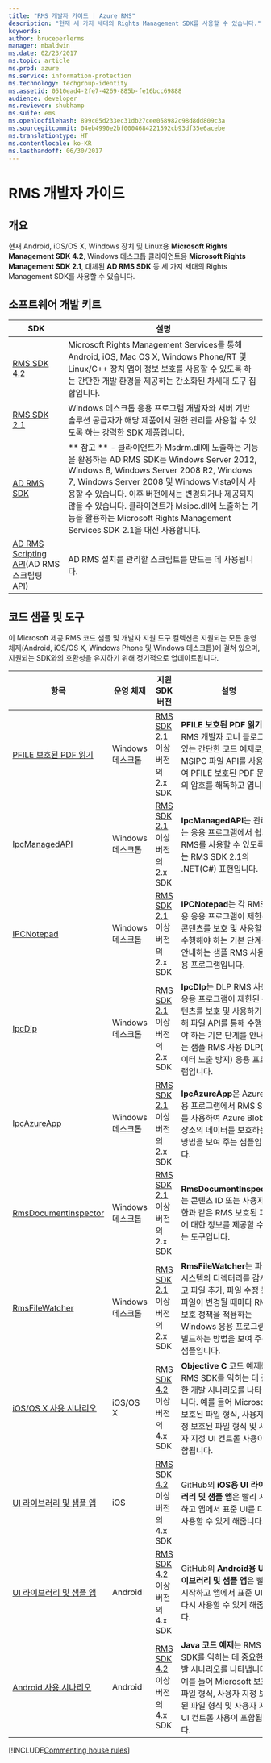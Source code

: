 ```yaml
---
title: "RMS 개발자 가이드 | Azure RMS"
description: "현재 세 가지 세대의 Rights Management SDK를 사용할 수 있습니다."
keywords: 
author: bruceperlerms
manager: mbaldwin
ms.date: 02/23/2017
ms.topic: article
ms.prod: azure
ms.service: information-protection
ms.technology: techgroup-identity
ms.assetid: 0510ead4-2fe7-4269-885b-fe16bcc69888
audience: developer
ms.reviewer: shubhamp
ms.suite: ems
ms.openlocfilehash: 899c05d233ec31db27cee058982c98d8dd809c3a
ms.sourcegitcommit: 04eb4990e2bf0004684221592cb93df35e6acebe
ms.translationtype: HT
ms.contentlocale: ko-KR
ms.lasthandoff: 06/30/2017
---
```

# <a name="rms-developers-guide"></a>RMS 개발자 가이드

## <a name="overview"></a>개요 ##
현재 Android, iOS/OS X, Windows 장치 및 Linux용 **Microsoft Rights Management SDK 4.2**, Windows 데스크톱 클라이언트용 **Microsoft Rights Management SDK 2.1**, 대체된 **AD RMS SDK** 등 세 가지 세대의 Rights Management SDK를 사용할 수 있습니다.

## <a name="software-development-kits"></a>소프트웨어 개발 키트 ##
| SDK | 설명 |
|------|---------|
| [RMS SDK 4.2](active-directory-rights-management-services-multi-platform-thin-client-sdk-portal.md) | Microsoft Rights Management Services를 통해 Android, iOS, Mac OS X, Windows Phone/RT 및 Linux/C++ 장치 앱이 정보 보호를 사용할 수 있도록 하는 간단한 개발 환경을 제공하는 간소화된 차세대 도구 집합입니다. |
| [RMS SDK 2.1](microsoft-information-protection-and-control-client-portal.md) | Windows 데스크톱 응용 프로그램 개발자와 서버 기반 솔루션 공급자가 해당 제품에서 권한 관리를 사용할 수 있도록 하는 강력한 SDK 제품입니다.|
|[AD RMS SDK]()|** 참고 ** - 클라이언트가 Msdrm.dll에 노출하는 기능을 활용하는 AD RMS SDK는 Windows Server 2012, Windows 8, Windows Server 2008 R2, Windows 7, Windows Server 2008 및 Windows Vista에서 사용할 수 있습니다. 이후 버전에서는 변경되거나 제공되지 않을 수 있습니다. 클라이언트가 Msipc.dll에 노출하는 기능을 활용하는 Microsoft Rights Management Services SDK 2.1을 대신 사용합니다.|
|[AD RMS Scripting API]()(AD RMS 스크립팅 API)| AD RMS 설치를 관리할 스크립트를 만드는 데 사용됩니다.|

## <a name="code-samples-and-tools"></a>코드 샘플 및 도구 ##
이 Microsoft 제공 RMS 코드 샘플 및 개발자 지원 도구 컬렉션은 지원되는 모든 운영 체제(Android, iOS/OS X, Windows Phone 및 Windows 데스크톱)에 걸쳐 있으며, 지원되는 SDK와의 호환성을 유지하기 위해 정기적으로 업데이트됩니다.

| 항목 | 운영 체제 | 지원 SDK 버전 | 설명 |
|------|------------------|------------------------|-------------|
| [PFILE 보호된 PDF 읽기](https://blogs.msdn.microsoft.com/rms/2015/11/09/reading-a-pfile-protected-pdf/) | Windows 데스크톱| [RMS SDK 2.1](microsoft-information-protection-and-control-client-portal.md) 이상 버전의 2.x SDK | **PFILE 보호된 PDF 읽기**는 RMS 개발자 코너 블로그에 있는 간단한 코드 예제로, MSIPC 파일 API를 사용하여 PFILE 보호된 PDF 문서의 암호를 해독하고 엽니다.|
| [IpcManagedAPI](https://github.com/Azure-Samples/active-directory-dotnet-rms) | Windows 데스크톱 | [RMS SDK 2.1](microsoft-information-protection-and-control-client-portal.md) 이상 버전의 2.x SDK | **IpcManagedAPI**는 관리되는 응용 프로그램에서 쉽게 RMS를 사용할 수 있도록 하는 RMS SDK 2.1의 .NET(C#) 표현입니다.|
| [IPCNotepad](https://code.msdn.microsoft.com/ipcnotepad-sample-f67dae80) | Windows 데스크톱 | [RMS SDK 2.1](microsoft-information-protection-and-control-client-portal.md) 이상 버전의 2.x SDK| **IPCNotepad**는 각 RMS 사용 응용 프로그램이 제한된 콘텐츠를 보호 및 사용할 때 수행해야 하는 기본 단계를 안내하는 샘플 RMS 사용 응용 프로그램입니다.|
| [IpcDlp](https://github.com/Azure-Samples/active-directory-dotnet-rms)|Windows 데스크톱|[RMS SDK 2.1](microsoft-information-protection-and-control-client-portal.md) 이상 버전의 2.x SDK|**IpcDlp**는 DLP RMS 사용 응용 프로그램이 제한된 콘텐츠를 보호 및 사용하기 위해 파일 API를 통해 수행해야 하는 기본 단계를 안내하는 샘플 RMS 사용 DLP(데이터 노출 방지) 응용 프로그램입니다.|
| [IpcAzureApp](https://github.com/Azure-Samples/active-directory-dotnet-rms) | Windows 데스크톱|[RMS SDK 2.1](microsoft-information-protection-and-control-client-portal.md) 이상 버전의 2.x SDK|**IpcAzureApp**은 Azure 응용 프로그램에서 RMS SDK를 사용하여 Azure Blob 저장소의 데이터를 보호하는 방법을 보여 주는 샘플입니다.|
| [RmsDocumentInspector](https://github.com/Azure-Samples/active-directory-dotnet-rms) | Windows 데스크톱|[RMS SDK 2.1](microsoft-information-protection-and-control-client-portal.md) 이상 버전의 2.x SDK|**RmsDocumentInspector**는 콘텐츠 ID 또는 사용자 권한과 같은 RMS 보호된 파일에 대한 정보를 제공할 수 있는 도구입니다.|
| [RmsFileWatcher](https://github.com/Azure-Samples/active-directory-dotnet-rms) | Windows 데스크톱|[RMS SDK 2.1](microsoft-information-protection-and-control-client-portal.md) 이상 버전의 2.x SDK|**RmsFileWatcher**는 파일 시스템의 디렉터리를 감시하고 파일 추가, 파일 수정 등 파일이 변경될 때마다 RMS 보호 정책을 적용하는 Windows 응용 프로그램을 빌드하는 방법을 보여 주는 샘플입니다.|
| [iOS/OS X 사용 시나리오](https://msdn.microsoft.com/library/dn758307(v=vs.85).aspx) |iOS/OS X|[RMS SDK 4.2](active-directory-rights-management-services-multi-platform-thin-client-sdk-portal.md) 이상 버전의 4.x SDK|**Objective C** 코드 예제는 RMS SDK를 익히는 데 중요한 개발 시나리오를 나타냅니다. 예를 들어 Microsoft 보호된 파일 형식, 사용자 지정 보호된 파일 형식 및 사용자 지정 UI 컨트롤 사용이 포함됩니다.|
| [UI 라이브러리 및 샘플 앱](https://github.com/AzureAD/rms-sdk-ui-for-ios) |iOS|[RMS SDK 4.2](active-directory-rights-management-services-multi-platform-thin-client-sdk-portal.md) 이상 버전의 4.x SDK|GitHub의 **iOS용 UI 라이브러리 및 샘플 앱**은 빨리 시작하고 앱에서 표준 UI를 다시 사용할 수 있게 해줍니다.|
| [UI 라이브러리 및 샘플 앱](https://github.com/AzureAD/rms-sdk-ui-for-android) |Android|[RMS SDK 4.2](active-directory-rights-management-services-multi-platform-thin-client-sdk-portal.md) 이상 버전의 4.x SDK|GitHub의 **Android용 UI 라이브러리 및 샘플 앱**은 빨리 시작하고 앱에서 표준 UI를 다시 사용할 수 있게 해줍니다.|
| [Android 사용 시나리오](https://msdn.microsoft.com/en-us/library/dn758246(v=vs.85).aspx) |Android|[RMS SDK 4.2](active-directory-rights-management-services-multi-platform-thin-client-sdk-portal.md) 이상 버전의 4.x SDK|**Java 코드 예제**는 RMS SDK를 익히는 데 중요한 개발 시나리오를 나타냅니다. 예를 들어 Microsoft 보호된 파일 형식, 사용자 지정 보호된 파일 형식 및 사용자 지정 UI 컨트롤 사용이 포함됩니다.|

[!INCLUDE[Commenting house rules](../includes/houserules.md)]